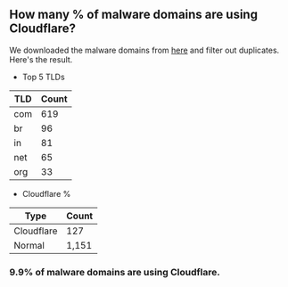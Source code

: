 ## How many % of malware domains are using Cloudflare?


We downloaded the malware domains from [here](https://urlhaus.abuse.ch) and filter out duplicates.
Here's the result.


[//]: # (start replacement)


- Top 5 TLDs

| TLD | Count |
| --- | --- |
| com | 619 |
| br | 96 |
| in | 81 |
| net | 65 |
| org | 33 |


- Cloudflare %

| Type | Count |
| --- | --- |
| Cloudflare | 127 |
| Normal | 1,151 |


### 9.9% of malware domains are using Cloudflare.